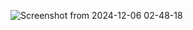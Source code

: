 

![Screenshot from 2024-12-06 02-48-18](https://github.com/user-attachments/assets/0c289edb-6606-4280-ace4-43dbe386e61a)

